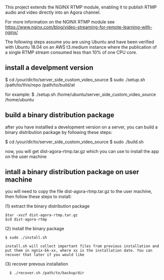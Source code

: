 This project extends the NGINX RTMP module, enabling it to publish RTMP audio and video directly into an Agora channel.

For more information on the NGINX RTMP module see 
      https://www.nginx.com/blog/video-streaming-for-remote-learning-with-nginx/

The following steps assume you are using Ubuntu and have been verified with Ubuntu 18.04 on an AWS t3.medium instance where the publication of a single RTMP stream consumed less than 10% of one CPU core. 


## install a develpment version

 $ cd /your/dir/to/server_side_custom_video_source
 $ sudo ./setup.sh /path/to/this/repo /path/to/build/at 

 for example:
 $ ./setup.sh /home/ubuntu/server_side_custom_video_source /home/ubuntu

 ## build a binary distribution package 

   after you have installled a development version on a server, you can build a binary distribution  package by following these steps:

   $ cd /your/dir/to/server_side_custom_video_source
   $ sudo ./build.sh

   now, you will get dist-agora-rtmp.tar.gz which you can use to install the app on the user machine

## intall a binary distribution package on user machine

  you will need to copy the file dist-agora-rtmp.tar.gz  to the user machine, then follow these steps to install:

  (1) extract  the binary distribution package

    $tar -xvzf dist-agora-rtmp.tar.gz 
    $cd dist-agora-rtmp

  (2) install the binary package

    $ sudo ./install.sh

    install.sh will collect important files from previous installation and put them in ngnix-bk-xx, where xx is the installation date. You can recover that later if you would like

  (3) recover prevous installation

      $ ./recover.sh /path/to/backup/dir
